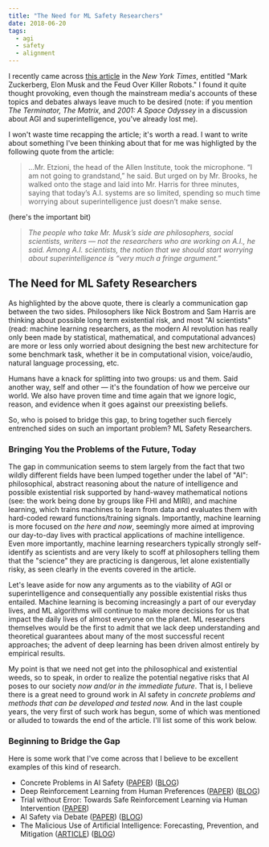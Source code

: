 ```yaml
---
title: "The Need for ML Safety Researchers"
date: 2018-06-20
tags:
  - agi
  - safety
  - alignment
---
```


I recently came across [this article](https://www.nytimes.com/2018/06/09/technology/elon-musk-mark-zuckerberg-artificial-intelligence.html?emc=edit_th_180610&nl=todaysheadlines&nlid=609109170610) in the _New York Times_, entitled "Mark Zuckerberg, Elon Musk and the Feud Over Killer Robots." I found it quite thought provoking, even though the mainstream media's accounts of these topics and debates always leave much to be desired (note: if you mention _The Terminator, The Matrix,_ and _2001: A Space Odyssey_ in a discussion about AGI and superintelligence, you've already lost me).

I won't waste time recapping the article; it's worth a read. I want to write about something I've been thinking about that for me was highligted by the following quote from the article:

> ...Mr. Etzioni, the head of the Allen Institute, took the microphone. “I am not going to grandstand,” he said. But urged on by Mr. Brooks, he walked onto the stage and laid into Mr. Harris for three minutes, saying that today’s A.I. systems are so limited, spending so much time worrying about superintelligence just doesn’t make sense.

(here's the important bit)

> _The people who take Mr. Musk’s side are philosophers, social scientists, writers — not the researchers who are working on A.I., he said. Among A.I. scientists, the notion that we should start worrying about superintelligence is “very much a fringe argument.”_

## The Need for ML Safety Researchers

As highlighted by the above quote, there is clearly a communication gap between the two sides. Philosophers like Nick Bostrom and Sam Harris are thinking about possible long term existential risk, and most "AI scientists" (read: machine learning researchers, as the modern AI revolution has really only been made by statistical, mathematical, and computational advances) are more or less only worried about designing the best new architecture for some benchmark task, whether it be in computational vision, voice/audio, natural language processing, etc.

Humans have a knack for splitting into two groups: us and them. Said another way, self and other — it's the foundation of how we perceive our world. We also have proven time and time again that we ignore logic, reason, and evidence when it goes against our preexisting beliefs.

So, who is poised to bridge this gap, to bring together such fiercely entrenched sides on such an important problem? ML Safety Researchers.

### Bringing You the Problems of the Future, Today

The gap in communication seems to stem largely from the fact that two wildly different fields have been lumped together under the label of "AI": philosophical, abstract reasoning about the nature of intelligence and possible existential risk supported by hand-wavey mathematical notions (see: the work being done by groups like FHI and MIRI), and machine learning, which trains machines to learn from data and evaluates them with hard-coded reward functions/training signals. Importantly, machine learning is more focused on _the here and now_, seemingly more aimed at improving our day-to-day lives with practical applications of machine intelligence. Even more importantly, machine learning researchers typically strongly self-identify as scientists and are very likely to scoff at philosophers telling them that the "science" they are practicing is dangerous, let alone existentially risky, as seen clearly in the events covered in the article.

Let's leave aside for now any arguments as to the viability of AGI or superintelligence and consequentially any possible existential risks thus entailed. Machine learning is becoming increasingly a part of our everyday lives, and ML algorithms will continue to make more decisions for us that impact the daily lives of almost everyone on the planet. ML researchers themselves would be the first to admit that we lack deep understanding and theoretical guarantees about many of the most successful recent approaches; the advent of deep learning has been driven almost entirely by empirical results.

My point is that we need not get into the philosophical and existential weeds, so to speak, in order to realize the potential negative risks that AI poses to our society _now and/or in the immediate future_. That is, I believe there is a great need to ground work in AI safety in _concrete problems and methods that can be developed and tested now._ And in the last couple years, the very first of such work has begun, some of which was mentioned or alluded to towards the end of the article. I'll list some of this work below.

### Beginning to Bridge the Gap

Here is some work that I've come across that I believe to be excellent examples of this kind of research.

- Concrete Problems in AI Safety ([PAPER](https://arxiv.org/abs/1606.06565)) ([BLOG](https://blog.openai.com/concrete-ai-safety-problems/))
- Deep Reinforcement Learning from Human Preferences ([PAPER](https://arxiv.org/abs/1706.03741)) ([BLOG](https://blog.openai.com/deep-reinforcement-learning-from-human-preferences/))
- Trial without Error: Towards Safe Reinforcement Learning via Human Intervention ([PAPER](https://arxiv.org/abs/1707.05173))
- AI Safety via Debate ([PAPER](https://arxiv.org/abs/1805.00899)) ([BLOG](https://blog.openai.com/debate/))
- The Malicious Use of Artificial Intelligence: Forecasting, Prevention, and Mitigation ([ARTICLE](https://arxiv.org/abs/1706.03741)) ([BLOG](https://blog.openai.com/preparing-for-malicious-uses-of-ai/))
